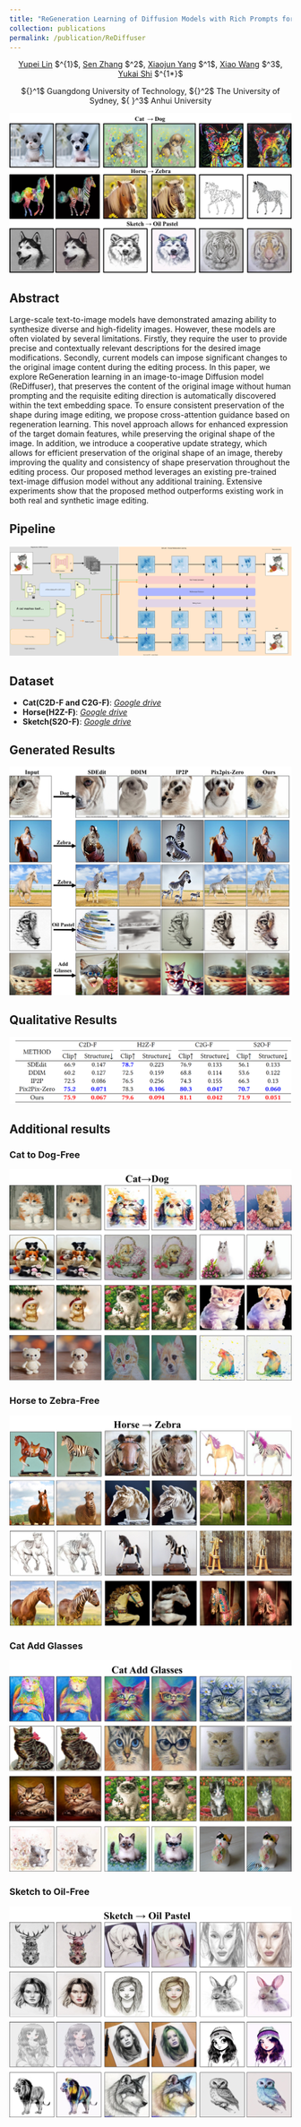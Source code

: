 ```yaml
---
title: "ReGeneration Learning of Diffusion Models with Rich Prompts for Zero-Shot Image Translation"
collection: publications
permalink: /publication/ReDiffuser
---
```


<p align='center'> <a href="https://yupeilin2388.github.io/">Yupei Lin</a> $^{1}$, <a href="https://github.com/SenZHANG-GitHub">Sen Zhang</a> $^2$,  <a href="https://yzw.gdut.edu.cn/info/1118/2032.htm">Xiaojun Yang</a> $^1$,  <a href="https://wangxiao5791509.github.io">Xiao Wang</a> $^3$,   <a href="https://ykshi.github.io/">Yukai Shi</a> $^{1*}$  </p> 
<p align='center'> ${}^1$ Guangdong University of Technology, ${}^2$ The University of Sydney, ${ }^3$ Anhui University </p>
  
![show_res](/images/poject/ReDiffuser/show_res.jpg)
  
## Abstract

<p>Large-scale text-to-image models have demonstrated amazing ability to synthesize diverse and high-fidelity images. However, these models are often violated by several limitations. Firstly, they require the user to provide precise and contextually relevant descriptions for the desired image modifications. Secondly, current models can impose significant changes to the original image content during the editing process. In this paper, we explore ReGeneration learning in an image-to-image Diffusion model (ReDiffuser), that preserves the content of the original image without human prompting and the requisite editing direction is automatically discovered within the text embedding space. To ensure consistent preservation of the shape during image editing, we propose cross-attention guidance based on regeneration learning. This novel approach allows for enhanced expression of the target domain features, while preserving the original shape of the image. In addition, we introduce a cooperative update strategy, which allows for efficient preservation of the original shape of an image, thereby improving the quality and consistency of shape preservation throughout the editing process. Our proposed method leverages an existing pre-trained text-image diffusion model without any additional training. Extensive experiments show that the proposed method outperforms existing work in both real and synthetic image editing.</p>

## Pipeline
![framework](/images/poject/ReDiffuser/framework.svg)

## Dataset
- **Cat(C2D-F and C2G-F)**: [*Google drive*](https://drive.google.com/file/d/1q9PEfJYxYWhOdJloto0QuUg-bLUICh3_/view?usp=share_link)
- **Horse(H2Z-F)**: [*Google drive*](https://drive.google.com/file/d/1LbAvRr1CvTu1GLXuk0Y2chYEsq0E3IQs/view?usp=share_link)
- **Sketch(S2O-F)**: [*Google drive*](https://drive.google.com/file/d/1iw440bF-G0NZjOTrew1KjbS-SYkE1Wce/view?usp=share_link)

## Generated  Results
![exp_res](/images/poject/ReDiffuser/exp_res.jpg)
## Qualitative Results
![exp_table](/images/poject/ReDiffuser/exp_table.PNG)

## Additional results
### Cat to Dog-Free
![add_cat](/images/poject/ReDiffuser/add_cat.jpg)
### Horse to Zebra-Free
![add_horse](/images/poject/ReDiffuser/add_horse.jpg)
### Cat Add Glasses
![add_cat_wg](/images/poject/ReDiffuser/cat_wg.jpg)
### Sketch to Oil-Free
![add_sketch](/images/poject/ReDiffuser/add_sketch.jpg)
